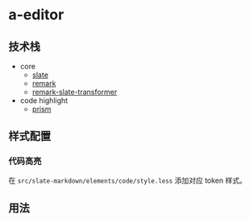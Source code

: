 # a-editor

## 技术栈

- core
  - [slate](https://www.slatejs.org/)
  - [remark](https://remark.js.org/)
  - [remark-slate-transformer](https://github.com/inokawa/remark-slate-transformer)
- code highlight
  - [prism](https://prismjs.com/)

## 样式配置

### 代码高亮

在 `src/slate-markdown/elements/code/style.less` 添加对应 token 样式。

## 用法
